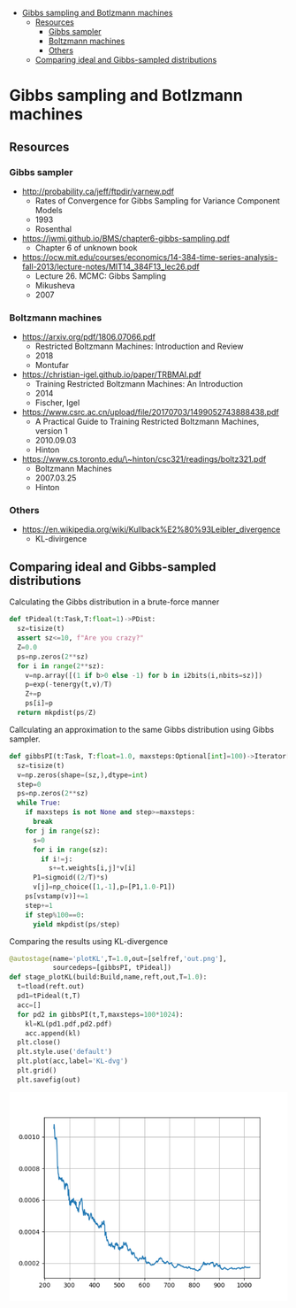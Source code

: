-   [Gibbs sampling and Botlzmann
    machines](#gibbs-sampling-and-botlzmann-machines)
    -   [Resources](#resources)
        -   [Gibbs sampler](#gibbs-sampler)
        -   [Boltzmann machines](#boltzmann-machines)
        -   [Others](#others)
    -   [Comparing ideal and Gibbs-sampled
        distributions](#comparing-ideal-and-gibbs-sampled-distributions)

# Gibbs sampling and Botlzmann machines

## Resources

### Gibbs sampler

-   http://probability.ca/jeff/ftpdir/varnew.pdf
    -   Rates of Convergence for Gibbs Sampling for Variance Component
        Models
    -   1993
    -   Rosenthal
-   https://jwmi.github.io/BMS/chapter6-gibbs-sampling.pdf
    -   Chapter 6 of unknown book
-   https://ocw.mit.edu/courses/economics/14-384-time-series-analysis-fall-2013/lecture-notes/MIT14_384F13_lec26.pdf
    -   Lecture 26. MCMC: Gibbs Sampling
    -   Mikusheva
    -   2007

### Boltzmann machines

-   https://arxiv.org/pdf/1806.07066.pdf
    -   Restricted Boltzmann Machines: Introduction and Review
    -   2018
    -   Montufar
-   https://christian-igel.github.io/paper/TRBMAI.pdf
    -   Training Restricted Boltzmann Machines: An Introduction
    -   2014
    -   Fischer, Igel
-   https://www.csrc.ac.cn/upload/file/20170703/1499052743888438.pdf
    -   A Practical Guide to Training Restricted Boltzmann Machines,
        version 1
    -   2010.09.03
    -   Hinton
-   https://www.cs.toronto.edu/\~hinton/csc321/readings/boltz321.pdf
    -   Boltzmann Machines
    -   2007.03.25
    -   Hinton

### Others

-   https://en.wikipedia.org/wiki/Kullback%E2%80%93Leibler_divergence
    -   KL-divirgence

## Comparing ideal and Gibbs-sampled distributions

Calculating the Gibbs distribution in a brute-force manner

``` python
def tPideal(t:Task,T:float=1)->PDist:
  sz=tisize(t)
  assert sz<=10, f"Are you crazy?"
  Z=0.0
  ps=np.zeros(2**sz)
  for i in range(2**sz):
    v=np.array([(1 if b>0 else -1) for b in i2bits(i,nbits=sz)])
    p=exp(-tenergy(t,v)/T)
    Z+=p
    ps[i]=p
  return mkpdist(ps/Z)
```

Callculating an approximation to the same Gibbs distribution using Gibbs
sampler.

``` python
def gibbsPI(t:Task, T:float=1.0, maxsteps:Optional[int]=100)->Iterator[PDist]:
  sz=tisize(t)
  v=np.zeros(shape=(sz,),dtype=int)
  step=0
  ps=np.zeros(2**sz)
  while True:
    if maxsteps is not None and step>=maxsteps:
      break
    for j in range(sz):
      s=0
      for i in range(sz):
        if i!=j:
          s+=t.weights[i,j]*v[i]
      P1=sigmoid((2/T)*s)
      v[j]=np_choice([1,-1],p=[P1,1.0-P1])
    ps[vstamp(v)]+=1
    step+=1
    if step%100==0:
      yield mkpdist(ps/step)
```

Comparing the results using KL-divergence

``` python
@autostage(name='plotKL',T=1.0,out=[selfref,'out.png'],
           sourcedeps=[gibbsPI, tPideal])
def stage_plotKL(build:Build,name,reft,out,T=1.0):
  t=tload(reft.out)
  pd1=tPideal(t,T)
  acc=[]
  for pd2 in gibbsPI(t,T,maxsteps=100*1024):
    kl=KL(pd1.pdf,pd2.pdf)
    acc.append(kl)
  plt.close()
  plt.style.use('default')
  plt.plot(acc,label='KL-dvg')
  plt.grid()
  plt.savefig(out)
```

![](img/2893561013825138459.png)
